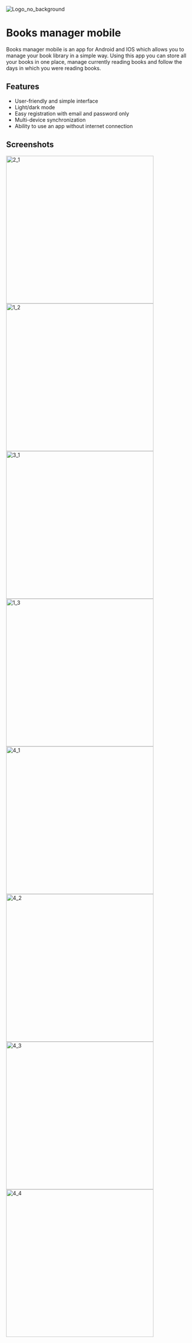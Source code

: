 ![Logo_no_background](https://user-images.githubusercontent.com/72093398/195819297-63db97a8-eedc-4695-a435-a533e01f41c1.png)



# Books manager mobile

Books manager mobile is an app for Android and IOS which allows you to manage your book library in a simple way.
Using this app you can store all your books in one place, manage currently reading books and follow the days in which you were reading books.




## Features

- User-friendly and simple interface
- Light/dark mode
- Easy registration with email and password only
- Multi-device synchronization
- Ability to use an app without internet connection


## Screenshots


<img width="400" alt="2_1" src="https://user-images.githubusercontent.com/72093398/195818351-5104710b-3923-4f5a-a1f8-20e7e7690dec.png">
<img width="400" alt="1_2" src="https://user-images.githubusercontent.com/72093398/195818374-eef2d638-975b-496e-a511-a4e7ca4877f0.png">
<img width="400" alt="3_1" src="https://user-images.githubusercontent.com/72093398/195818413-c0f3eb76-63ca-4ae3-88eb-21af5a1ba687.png">
<img width="400" alt="1_3" src="https://user-images.githubusercontent.com/72093398/195818479-3d53a88e-e932-4de1-90ee-6a1217a6be94.png">
<img width="400" alt="4_1" src="https://user-images.githubusercontent.com/72093398/195818496-e50f49ee-f3fe-4314-ba0d-c0cdcc6420bc.png">
<img width="400" alt="4_2" src="https://user-images.githubusercontent.com/72093398/195818507-fadedab4-bc8d-41eb-ac5e-83d1e0f8d711.png">
<img width="400" alt="4_3" src="https://user-images.githubusercontent.com/72093398/195818514-953b360a-fc55-4ffc-9605-735a27d194cd.png">
<img width="400" alt="4_4" src="https://user-images.githubusercontent.com/72093398/195818521-b9de706a-f25d-4545-bbd9-23e0a212bef9.png">
